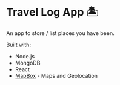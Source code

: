 # Travel Log App :desert_island:

An app to store / list places you have been.

Built with:
* Node.js
* MongoDB
* React
* [MapBox](https://www.mapbox.com/) - Maps and Geolocation
